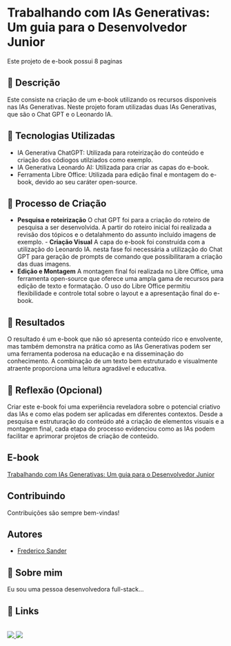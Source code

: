 # Trabalhando com IAs Generativas: Um guia para o Desenvolvedor Junior

Este projeto de e-book possui 8 paginas


## 📒 Descrição
Este consiste na criação de um e-book utilizando os recursos disponiveis nas IAs Generativas. Neste projeto foram utilizadas duas IAs Generativas, que são o Chat GPT e o Leonardo IA.


## 🤖 Tecnologias Utilizadas
- IA Generativa ChatGPT: Utilizada para roteirização do conteúdo e criação dos códiogos utilziados como exemplo.
- IA Generativa Leonardo AI: Utilizada para criar as capas do e-book.
- Ferramenta Libre Office: Utilizada para edição final e montagem do e-book, devido ao seu caráter open-source.

## 🧐 Processo de Criação
- **Pesquisa e roteirização**
O chat GPT foi para a criação do roteiro de pesquisa a ser desenvolvida. A partir do roteiro inicial foi realizada a revisão dos tópicos e o detalahmento do assunto incluído imagens de exemplo. - **Criação Visual**
A capa do e-book foi construída com a utilização do Leonardo IA. nesta fase foi necessária a utilização do Chat GPT para geração de prompts de comando que possibilitaram a criação das duas imagens.
- **Edição e Montagem**
A montagem final foi realizada no Libre Office, uma ferramenta open-source que oferece uma ampla gama de recursos para edição de texto e formatação. O uso do Libre Office permitiu flexibilidade e controle total sobre o layout e a apresentação final do e-book.
## 🚀 Resultados
O resultado é um e-book que não só apresenta conteúdo rico e envolvente, mas também demonstra na prática como as IAs Generativas podem ser uma ferramenta poderosa na educação e na disseminação do conhecimento. A combinação de um texto bem estruturado e visualmente atraente proporciona uma leitura agradável e educativa.

## 💭 Reflexão (Opcional)
Criar este e-book foi uma experiência reveladora sobre o potencial criativo das IAs e como elas podem ser aplicadas em diferentes contextos. Desde a pesquisa e estruturação do conteúdo até a criação de elementos visuais e a montagem final, cada etapa do processo evidenciou como as IAs podem facilitar e aprimorar projetos de criação de conteúdo.

## E-book
[Trabalhando com IAs Generativas: Um guia para o Desenvolvedor Junior]()

## Contribuindo

Contribuições são sempre bem-vindas!

## Autores

- [Frederico Sander](https://github.com/FredericoSander)

## 🚀 Sobre mim
Eu sou uma pessoa desenvolvedora full-stack...


## 🔗 Links
<div style="display: inline_block"><br>
    <a href="mailto:sanderfn@hotmail.com"><img src = "https://img.shields.io/badge/Microsoft_Outlook-0078D4?style=for-the-badge&logo=microsoft-outlook&logoColor=white" target="_black">
  <a href="https://www.linkedin.com/in/frederico-cota-dev"><img src = "https://img.shields.io/badge/LinkedIn-0077B5?style=for-the-badge&logo=linkedin&logoColor=white" target="_black">  
</div>

